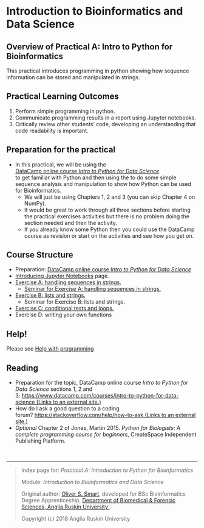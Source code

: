# Introduction to Bioinformatics and Data Science
## Overview of Practical A: Intro to Python for Bioinformatics

<p>This practical introduces programming in python showing how sequence information can be stored and manipulated in strings.</p>
<h2>Practical Learning Outcomes</h2>
<ol>
<li>Perform simple programming in python.</li>
<li>Communicate programming results in a report using Jupyter notebooks.</li>
<li>Critically review other students&rsquo; code, developing an understanding that code readability is important.</li>
</ol>
<h2>Preparation for the practical</h2>
<ul>
<li>In this practical, we will be using the<span>&nbsp;</span><br /><a href="https://www.datacamp.com/courses/intro-to-python-for-data-science" target="_parent">DataCamp online course<span>&nbsp;</span><em>Intro to Python for Data Science</em></a><span>&nbsp;<br /></span>to get familiar with Python and then using the to do some simple sequence analysis and manipulation to show how Python can be used for Bioinformatics.
<ul>
<li>We will just be using Chapters 1, 2 and 3 (you can skip Chapter 4 on NumPy).</li>
<li>It would be great to work through all three sections before starting the practical exercises activities but there is no problem doing the section needed and then the activity.</li>
<li>If you already know some Python then you could use the DataCamp course as revision or start on the activities and see how you get on.</li>
</ul>
</li>
</ul>
<h2>Course Structure</h2>
<ul>
<li>Preparation:&nbsp;<a href="https://www.datacamp.com/courses/intro-to-python-for-data-science" target="_parent">DataCamp online course<span>&nbsp;</span><em>Intro to Python for Data Science</em></a><span>&nbsp;</span></li>
<li><a href="https://github.com/ARU-Bioinformatics/ibdsA-intro">Introducing Jupyter Notebooks</a>&nbsp;page.</li>
<li><a href="https://github.com/ARU-Bioinformatics/ibdsA-ex-A">Exercise A: handling sequences in strings.</a>
<ul>
<li><a href="https://canvas.anglia.ac.uk/courses/1490/discussion_topics/35295" data-api-endpoint="https://canvas.anglia.ac.uk/api/v1/courses/1490/discussion_topics/35295" data-api-returntype="Discussion">Seminar for Exercise A: handling sequences in strings.</a></li>
</ul>
</li>
<li><a href="https://github.com/ARU-Bioinformatics/ibdsA-ex-B">Exercise B: lists and strings.</a>
  <ul>
  <li>Seminar for Exercise B: lists and strings.</li>
  </ul>
</li>
<li><a href="https://github.com/ARU-Bioinformatics/ibdsA-ex-C">Exercise C: conditional tests and loops.</a></li>
<li>Exercise D: writing your own functions</li>
</ul>
<h2>Help!</h2>
<p>Please see&nbsp;<a href="https://canvas.anglia.ac.uk/courses/1490/pages/help-with-programming" data-api-endpoint="https://canvas.anglia.ac.uk/api/v1/courses/1490/pages/help-with-programming" data-api-returntype="Page">Help with programming</a>&nbsp;</p>
<h2>Reading</h2>
<ul>
<li>Preparation for the topic, DataCamp online course<span>&nbsp;</span><em>Intro to Python for Data Science</em><span>&nbsp;</span>sections 1, 2 and 3:<span>&nbsp;</span><a class="external" href="https://www.datacamp.com/courses/intro-to-python-for-data-science" target="_blank" rel="noopener"><span>https://www.datacamp.com/courses/intro-to-python-for-data-science<span class="screenreader-only">&nbsp;(Links to an external site.)</span></span></a></li>
<li>How do I ask a good question to a coding forum?<span>&nbsp;</span><a class="external" href="https://stackoverflow.com/help/how-to-ask" target="_blank" rel="noopener"><span>https://stackoverflow.com/help/how-to-ask<span class="screenreader-only">&nbsp;(Links to an external site.)</span></span></a></li>
<li><em>Optional</em> Chapter 2 of Jones, Martin 2015.<span>&nbsp;</span><em>Python for Biologists: A complete programming course for beginners</em>, CreateSpace Independent Publishing Platform.</li>
</ul>
<p>&nbsp;</p>


-------------------------

> Index page for: 
> *Practical A: Introduction to Python for Bioinformatics*
>
> Module:
>  *Introduction to Bioinformatics and Data Science* 
>
> Original author: [Oliver S. Smart](https://www.linkedin.com/in/osmart/),
> developed for BSc Bioinformatics Degree Apprenticeship,
>  [Department of Biomedical & Forensic Sciences,
>  Anglia Ruskin University
>  ](https://www.anglia.ac.uk/science-and-technology/about/biomedical-and-forensic-science).
>
> Copyright (c) 2018 Anglia Ruskin University

